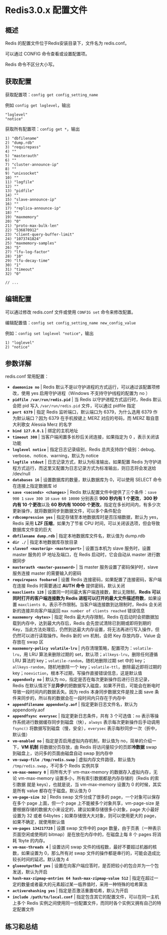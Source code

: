 # Redis3.0.x 配置文件

## 概述

Redis 的配置文件位于Redis安装目录下，文件名为 redis.conf。

可以通过 CONFIG 命令查看或设置配置项。

Redis 命令不区分大小写。

## 获取配置

获取配置项：`config get config_setting_name`

例如 `config get loglevel`，输出

```log
"loglevel"
"notice"
```

获取所有配置项：`config get *`，输出

```log
1) "dbfilename"
2) "dump.rdb"
3) "requirepass"
4) ""
5) "masterauth"
6) ""
7) "cluster-announce-ip"
8) ""
9) "unixsocket"
10) ""
11) "logfile"
12) ""
13) "pidfile"
14) ""
15) "slave-announce-ip"
16) ""
17) "replica-announce-ip"
18) ""
19) "maxmemory"
20) "0"
21) "proto-max-bulk-len"
22) "536870912"
23) "client-query-buffer-limit"
24) "1073741824"
25) "maxmemory-samples"
26) "5"
27) "lfu-log-factor"
28) "10"
29) "lfu-decay-time"
30) "1"
31) "timeout"
32) "0"

// ...
```

## 编辑配置

可以通过修改 redis.conf 文件或使用 `CONFIG set` 命令来修改配置。

编辑配置值：`config set config_setting_name new_config_value`

例如：`config set loglevel "notice"`，输出

```log
1) "loglevel"
2) "notice"
```

## 参数详解

redis.conf 常用配置：

* **`daemonize no`** | Redis 默认不是以守护进程的方式运行，可以通过该配置项修改，使用 yes 启用守护进程（Windows 不支持守护线程的配置为 no ）
* **`pidfile /var/run/redis.pid`** | 当 Redis 以守护进程方式运行时，Redis 默认会把 pid 写入 `/var/run/redis.pid` 文件，可以通过 pidfile 指定
* **`port 6379`** | 指定 Redis 监听端口，默认端口为 6379，为什么选用 6379 作为默认端口？因为 6379 在手机按键上 MERZ 对应的号码，而 MERZ 取自意大利歌女 Alessia Merz 的名字
* **`bind 127.0.0.1`** | 绑定的主机地址
* **`timeout 300`** | 当客户端闲置多长秒后关闭连接，如果指定为 0 ，表示关闭该功能
* **`loglevel notice`** | 指定日志记录级别，Redis 总共支持四个级别：debug、verbose、notice、warning，默认为 notice
* **`logfile stdout`** | 日志记录方式，默认为标准输出，如果配置 Redis 为守护进程方式运行，而这里又配置为日志记录方式为标准输出，则日志将会发送给 /dev/null
* **`databases 16`** | 设置数据库的数量，默认数据库为 0，可以使用 SELECT 命令在连接上指定数据库 id
* **`save <seconds> <changes>`** | Redis 默认配置文件中提供了三个条件：`save 900 1` `save 300 10` `save 60 10000` 分别表示 **900 秒内有 1 个更改**，**300 秒内有 10 个更改**以及 **60 秒内有 10000 个更改**。指定在多长时间内，有多少次更新操作，就将数据同步到数据文件，可以多个条件配合
* **`rdbcompression yes`** | 指定存储至本地数据库时是否压缩数据，默认为 yes，Redis 采用 **LZF 压缩**，如果为了节省 CPU 时间，可以关闭该选项，但会导致数据库文件变的巨大
* **`dbfilename dump.rdb`** | 指定本地数据库文件名，默认值为 dump.rdb
* **`dir ./`** | 指定本地数据库存放目录
* **`slaveof <masterip> <masterport>`** | 设置当本机为 slave 服务时，设置 master 服务的 IP 地址及端口，在 Redis 启动时，它会自动从 master 进行数据同步
* **`masterauth <master-password>`** | 当 master 服务设置了密码保护时，slave 服务连接 master 的需要输入的密码
* **`requirepass foobared`** | 设置 Redis 连接密码，如果配置了连接密码，客户端在连接 Redis 时需要通过 **AUTH 命令** 提供密码，默认关闭
* **`maxclients 128`** | 设置同一时间最大客户端连接数，默认无限制，**Redis 可以同时打开的客户端连接数为 Redis 进程可以打开的最大文件描述符数**，如果设置 `maxclients 0`，表示不作限制。当客户端连接数到达限制时，Redis 会关闭新的连接并向客户端返回 `max number of clients reached` 错误信息
* **`maxmemory <bytes>`** | 指定 Redis 最大内存限制，Redis 在启动时会把数据加载到内存中，达到最大内存后，Redis 会先尝试清除已到期或即将到期的 Key，当此方法处理后，仍然到达最大内存设置，将无法再进行写入操作，但仍然可以进行读取操作。Redis 新的 vm 机制，会把 Key 存放内存，Value 会存放在 swap 区
* **`maxmemory-policy volatile-lru`** | 内存清理策略，配置项为：`volatile-lru`，用 LRU 算法来删除过期的 set，默认项；`allkeys-lru`，删除任何遵循 LRU 算法的 key；`volatile-random`，随机地删除过期 set 中的 key；`allkeys-random`，随机地删除一个 key；`volatile-ttl`，删除最近即将过期的 key；`noeviction`，根本不过期，写操作直接错误信息，这是默认值
* **`appendonly no`** | 默认为 no，指定是否在每次更新操作后进行日志记录，Redis 在默认情况下是**异步**的把数据写入磁盘，如果不开启，可能会在断电时导致一段时间内的数据丢失。因为 redis 本身同步数据文件是按上面 save 条件来同步的，所以有的数据会在一段时间内只存在于内存中
* **`appendfilename appendonly.aof`** | 指定更新日志文件名，默认为 appendonly.aof
* **`appendfsync everysec`** | 指定更新日志条件，共有 3 个可选值：`no` 表示等操作系统进行数据缓存同步到磁盘（快），`always` 表示每次更新操作后手动调用 `fsync()` 将数据写到磁盘（慢，安全），`everysec` 表示每秒同步一次（折中，默认值）
* **`vm-enabled no`** | 指定是否启用虚拟内存机制，默认值为 no，简单的介绍一下，**VM 机制** 将数据分页存放，由 Redis 将访问量较少的页即**冷数据** swap 到磁盘上，访问多的页面由磁盘自动 swap 到内存中
* **`vm-swap-file /tmp/redis.swap`** | 虚拟内存文件路径，默认值为 `/tmp/redis.swap`，不可多个 Redis 实例共享
* **`vm-max-memory 0`** | 将所有大于 vm-max-memory 的数据存入虚拟内存，无论 vm-max-memory 设置多小，所有索引数据都是内存存储的（Redis 的索引数据 就是 keys），也就是说，当 vm-max-memory 设置为 0 的时候，其实是所有 value 都存在于磁盘。默认值为 0
* **`vm-page-size 32`** | Redis swap 文件分成了很多的 page，一个对象可以保存在多个 page 上面，但一个 page 上不能被多个对象共享，vm-page-size 是要根据存储的数据大小来设定的，建议如果存储很多小对象，page 大小最好设置为 32 或者 64bytes；如果存储很大大对象，则可以使用更大的 page，如果不确定，就使用默认值
* **`vm-pages 134217728`** | 设置 swap 文件中的 page 数量，由于页表（一种表示页面空闲或使用的 bitmap）是在放在内存中的，在磁盘上每 8 个 pages 将消耗 1byte 的内存。
* **`vm-max-threads 4`** | 设置访问 swap 文件的线程数，最好不要超过机器的核数，如果设置为 0，那么所有对 swap 文件的操作都是串行的，可能会造成比较长时间的延迟。默认值为 4
* **`glueoutputbuf yes`** | 设置在向客户端应答时，是否把较小的包合并为一个包发送，默认为开启
* **`hash-max-zipmap-entries 64 hash-max-zipmap-value 512`** | 指定在超过一定的数量或者最大的元素超过某一临界值时，采用一种特殊的哈希算法
* **`activerehashing yes`** | 指定是否激活重置哈希，默认为开启
* **`include /path/to/local.conf`** | 指定包含其它的配置文件，可以在同一主机上多个 Redis 实例之间使用同一份配置文件，而同时各个实例又拥有自己的特定配置文件

## 练习和总结
